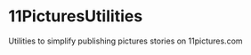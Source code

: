 11PicturesUtilities
===================

Utilities to simplify publishing pictures stories on 11pictures.com
